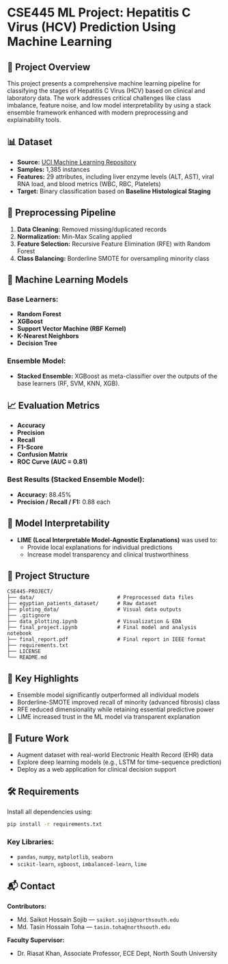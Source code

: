 # CSE445 ML Project: Hepatitis C Virus (HCV) Prediction Using Machine Learning

## 📌 Project Overview

This project presents a comprehensive machine learning pipeline for classifying the stages of Hepatitis C Virus (HCV) based on clinical and laboratory data. The work addresses critical challenges like class imbalance, feature noise, and low model interpretability by using a stack ensemble framework enhanced with modern preprocessing and explainability tools.

## 📊 Dataset

- **Source:** [UCI Machine Learning Repository](https://archive.ics.uci.edu/dataset/503/hepatitis+c+virus+hcv+for+egyptian+patients)
- **Samples:** 1,385 instances
- **Features:** 29 attributes, including liver enzyme levels (ALT, AST), viral RNA load, and blood metrics (WBC, RBC, Platelets)
- **Target:** Binary classification based on **Baseline Histological Staging**

## 🔄 Preprocessing Pipeline

1. **Data Cleaning:** Removed missing/duplicated records
2. **Normalization:** Min-Max Scaling applied
3. **Feature Selection:** Recursive Feature Elimination (RFE) with Random Forest
4. **Class Balancing:** Borderline SMOTE for oversampling minority class

## 🤖 Machine Learning Models

### Base Learners:
- **Random Forest**
- **XGBoost**
- **Support Vector Machine (RBF Kernel)**
- **K-Nearest Neighbors**
- **Decision Tree**

### Ensemble Model:
- **Stacked Ensemble:** XGBoost as meta-classifier over the outputs of the base learners (RF, SVM, KNN, XGB).

## 📈 Evaluation Metrics

- **Accuracy**
- **Precision**
- **Recall**
- **F1-Score**
- **Confusion Matrix**
- **ROC Curve (AUC = 0.81)**

### Best Results (Stacked Ensemble Model):
- **Accuracy:** 88.45%
- **Precision / Recall / F1:** 0.88 each

## 🧠 Model Interpretability

- **LIME (Local Interpretable Model-Agnostic Explanations)** was used to:
  - Provide local explanations for individual predictions
  - Increase model transparency and clinical trustworthiness

## 📁 Project Structure

```
CSE445-PROJECT/
├── data/                           # Preprocessed data files
├── egyptian_patients_dataset/      # Raw dataset
├── ploting_data/                   # Visual data outputs
├── .gitignore
├── data_plotting.ipynb             # Visualization & EDA
├── final_project.ipynb             # Final model and analysis notebook
├── final_report.pdf                # Final report in IEEE format
├── requirements.txt
├── LICENSE
└── README.md
```

## 📌 Key Highlights

- Ensemble model significantly outperformed all individual models
- Borderline-SMOTE improved recall of minority (advanced fibrosis) class
- RFE reduced dimensionality while retaining essential predictive power
- LIME increased trust in the ML model via transparent explanation

## 🔭 Future Work

- Augment dataset with real-world Electronic Health Record (EHR) data
- Explore deep learning models (e.g., LSTM for time-sequence prediction)
- Deploy as a web application for clinical decision support

## 🛠️ Requirements

Install all dependencies using:

```bash
pip install -r requirements.txt
```

### Key Libraries:
- `pandas`, `numpy`, `matplotlib`, `seaborn`
- `scikit-learn`, `xgboost`, `imbalanced-learn`, `lime`

## 📬 Contact

**Contributors:**
- Md. Saikot Hossain Sojib — `saikot.sojib@northsouth.edu`
- Md. Tasin Hossain Toha — `tasin.toha@northsouth.edu`

**Faculty Supervisor:**
- Dr. Riasat Khan, Associate Professor, ECE Dept, North South University